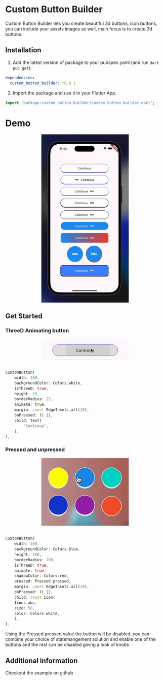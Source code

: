 <!--
This README describes the package. If you publish this package to pub.dev,
this README's contents appear on the landing page for your package.

For information about how to write a good package README, see the guide for
[writing package pages](https://dart.dev/guides/libraries/writing-package-pages).

For general information about developing packages, see the Dart guide for
[creating packages](https://dart.dev/guides/libraries/create-library-packages)
and the Flutter guide for
[developing packages and plugins](https://flutter.dev/developing-packages).
-->

# Custom Button Builder

Custom Button Builder lets you create beautiful 3d buttons, icon buttons, you can include your assets images as well, main focus is to create 3d buttons.

## Installation
1. Add the latest version of package to your pubspec.yaml (and run `dart pub get`):
```yaml
dependencies:
  custom_button_builder: ^0.0.1
```
2. Import the package and use it in your Flutter App.
```dart
import 'package:custom_button_builder/custom_button_builder.dart';
```
# Demo
<img src='https://raw.githubusercontent.com/high-coder/public_images/main/images/buttons.gif' width=276px style="display:block; margin-left:auto;margin-right:auto;">

## Get Started
### ThreeD Animating button

<img src='https://raw.githubusercontent.com/high-coder/public_images/main/images/button1.gif' width=276px style="display:block; margin-left:auto;margin-right:auto;"/>
<br/>


```dart
CustomButton(
    width: 300,
    backgroundColor: Colors.white,
    isThreeD: true,
    height: 50,
    borderRadius: 25,
    animate: true,
    margin: const EdgeInsets.all(10),
    onPressed: () {},
    child: Text(
        "Continue",
    ),
),
```

### Pressed and unpressed

<img src='https://github.com/high-coder/public_images/blob/main/images/pressed_buttons.gif?raw=true' width=276px style="display:block; margin-left:auto;margin-right:auto;"/>
<br/>

```dart
CustomButton(
    width: 100,
    backgroundColor: Colors.blue,
    height: 100,
    borderRadius: 100,
    isThreeD: true,
    animate: true,
    shadowColor: Colors.red,
    pressed: Pressed.pressed,
    margin: const EdgeInsets.all(10),
    onPressed: () {},
    child: const Icon(
    Icons.abc,
    size: 50,
    color: Colors.white,
    ),
),
```

Using the Pressed.pressed value the button will be disabled, you can combine your choice of statemangement solution and enable one of the buttons and the rest can be disabled giving a look of knobs



## Additional information
Checkout the example on github

